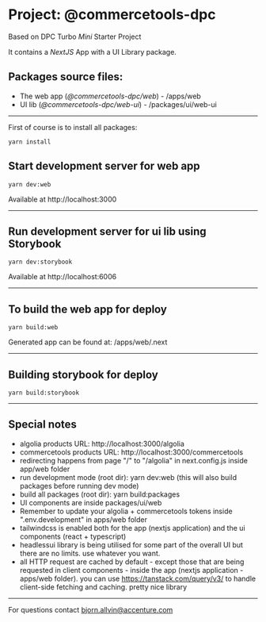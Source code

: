 # Project: @commercetools-dpc

Based on DPC Turbo _Mini_ Starter Project

It contains a _NextJS_ App with a UI Library package.


## Packages source files:

- The web app (_@commercetools-dpc/web_) - /apps/web
- UI lib (_@commercetools-dpc/web-ui_) - /packages/ui/web-ui

---

First of course is to install all packages:

`yarn install`

## Start development server for web app

`yarn dev:web`

Available at http://localhost:3000

---

## Run development server for ui lib using Storybook

`yarn dev:storybook`

Available at http://localhost:6006

---

## To build the web app for deploy

`yarn build:web`

Generated app can be found at: /apps/web/.next

---

## Building storybook for deploy

`yarn build:storybook`

---

## Special notes

- algolia products URL: http://localhost:3000/algolia
- commercetools products URL: http://localhost:3000/commercetools
- redirecting happens from page "/" to "/algolia" in next.config.js inside app/web folder
- run development mode (root dir):  yarn dev:web (this will also build packages before running dev mode)
- build all packages (root dir): yarn build:packages
- UI components are inside packages/ui/web
- Remember to update your algolia + commercetools tokens inside ".env.development" in apps/web folder
- tailwindcss is enabled both for the app (nextjs application) and the ui components (react + typescript)
- headlessui library is being utilised for some part of the overall UI but there are no limits. use whatever you want.
- all HTTP request are cached by default - except those that are being requested in client components - inside the app (nextjs application - apps/web folder). you can use https://tanstack.com/query/v3/ to handle client-side fetching and caching. pretty nice library

---

For questions contact bjorn.allvin@accenture.com
